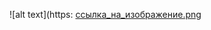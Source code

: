 ![alt text](https: [ссылка_на_изображение.png](https://github.com/Dropeone/BeatBox/assets/58072304/191ec717-052b-4d64-8c29-7b3a34e2a62d)
